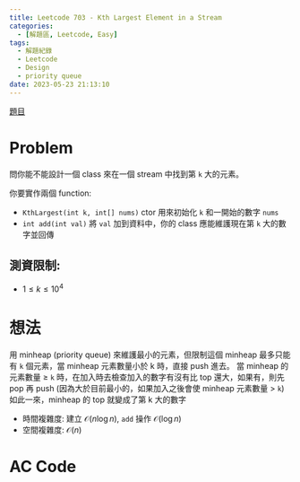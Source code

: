 ```yaml
---
title: Leetcode 703 - Kth Largest Element in a Stream
categories:
  - [解題區, Leetcode, Easy]
tags:
  - 解題紀錄
  - Leetcode
  - Design
  - priority queue
date: 2023-05-23 21:13:10
---
```


[題目](https://leetcode.com/problems/kth-largest-element-in-a-stream/description/)

# Problem

問你能不能設計一個 class 來在一個 stream 中找到第 `k` 大的元素。

你要實作兩個 function:
- `KthLargest(int k, int[] nums)` ctor 用來初始化 `k` 和一開始的數字 `nums`
- `int add(int val)` 將 `val` 加到資料中，你的 class 應能維護現在第 `k` 大的數字並回傳

## 測資限制:
- $1 \le k \le 10^4$

# 想法

用 minheap (priority queue) 來維護最小的元素，但限制這個 minheap 最多只能有 `k` 個元素，當 minheap 元素數量小於 k 時，直接 push 進去。
當 minheap 的元素數量 $\ge$ `k` 時，在加入時去檢查加入的數字有沒有比 top 還大，如果有，則先 pop 再 push (因為大於目前最小的，如果加入之後會使 minheap 元素數量 $>$ `k`)
如此一來，minheap 的 top 就變成了第 k 大的數字

- 時間複雜度: 建立 $\mathcal{O}(n\log{n})$, `add` 操作 $\mathcal{O}(\log{n})$
- 空間複雜度: $\mathcal{O}(n)$

# AC Code

<script src="https://emgithub.com/embed-v2.js?target=https%3A%2F%2Fgithub.com%2Froy4801%2Fsolved_problems%2Fblob%2Fmaster%2Fleetcode%2F703.cpp%23L17-L47&style=github&type=code&showBorder=on&showLineNumbers=on&showFileMeta=on&showFullPath=on&showCopy=on"></script>
